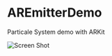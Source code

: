 # AREmitterDemo
Particale System demo with ARKit

![Screen Shot](https://github.com/ETHANAIR/AREmitterDemo/blob/master/screenshot.gif)
